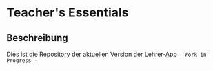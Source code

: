 # Teacher's Essentials
## Beschreibung
Dies ist die Repository der aktuellen Version der Lehrer-App
` - Work in Progress - `

